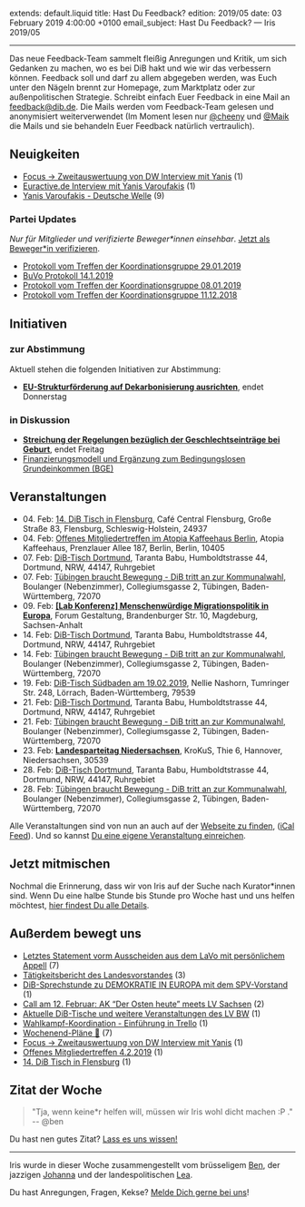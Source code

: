 
extends: default.liquid
title: Hast Du Feedback?
edition: 2019/05
date: 03 February 2019 4:00:00 +0100
email_subject: Hast Du Feedback? — Iris 2019/05

---


Das neue Feedback-Team sammelt fleißig Anregungen und Kritik, um sich Gedanken zu machen, wo es bei DiB hakt und wie wir das verbessern können. Feedback soll und darf zu allem abgegeben werden, was Euch unter den Nägeln brennt zur Homepage, zum Marktplatz oder zur außenpolitischen Strategie. Schreibt einfach Euer Feedback in eine Mail an feedback@dib.de. Die Mails werden vom Feedback-Team gelesen und anonymisiert weiterverwendet (Im Moment lesen nur [@cheeny](https://marktplatz.dib.de/u/cheeny) und [@Maik](https://marktplatz.dib.de/u/llkruegro) die Mails und sie behandeln Euer Feedback natürlich vertraulich). 


## Neuigkeiten

 - [Focus -&gt; Zweitauswertuung von DW Interview mit Yanis](https://marktplatz.dib.de/t/focus-zweitauswertuung-von-dw-interview-mit-yanis/27769) (1)
 - [Euractive.de Interview mit Yanis Varoufakis](https://marktplatz.dib.de/t/euractive-de-interview-mit-yanis-varoufakis/27767) (1)
 - [Yanis Varoufakis - Deutsche Welle](https://marktplatz.dib.de/t/yanis-varoufakis-deutsche-welle/27766) (9)

### Partei Updates

_Nur für Mitglieder und verifizierte Beweger\*innen einsehbar_. [Jetzt als Beweger\*in verifizieren](https://dib.de/bewegerin-werden/).

 - [Protokoll vom Treffen der Koordinationsgruppe 29.01.2019](https://marktplatz.dib.de/t/protokoll-vom-treffen-der-koordinationsgruppe-29-01-2019/27777)
 - [BuVo Protokoll 14.1.2019](https://marktplatz.dib.de/t/buvo-protokoll-14-1-2019/27526)
 - [Protokoll vom Treffen der Koordinationsgruppe 08.01.2019](https://marktplatz.dib.de/t/protokoll-vom-treffen-der-koordinationsgruppe-08-01-2019/27417)
 - [Protokoll vom Treffen der Koordinationsgruppe 11.12.2018](https://marktplatz.dib.de/t/protokoll-vom-treffen-der-koordinationsgruppe-11-12-2018/27416)

## Initiativen

### zur Abstimmung
Aktuell stehen die folgenden Initiativen zur Abstimmung:

 - **[EU-Strukturförderung auf Dekarbonisierung ausrichten](https://abstimmen.dib.de/initiative/209-eu-strukturforderung-auf-dekarbonisierung-ausrichten)**, endet Donnerstag

### in Diskussion
 - **[Streichung der Regelungen bezüglich der Geschlechtseinträge bei Geburt](https://abstimmen.dib.de/initiative/211-streichung-der-regelungen-bezuglich-der-geschlechtseintrage-bei-geburt)**, endet Freitag
 - [Finanzierungsmodell und Ergänzung zum Bedingungslosen Grundeinkommen (BGE)](https://abstimmen.dib.de/initiative/215-finanzierungsmodell-und-erganzung-zum-bedingungslosen-grundeinkommen-bge)


## Veranstaltungen

 - 04.&nbsp;Feb: [14. DiB Tisch in Flensburg](https://dib.de/veranstaltungen/14-dib-tisch-in-flensburg/), Café Central Flensburg, Große Straße 83, Flensburg, Schleswig-Holstein, 24937
 - 04.&nbsp;Feb: [Offenes Mitgliedertreffen im Atopia Kaffeehaus Berlin](https://dib.de/veranstaltungen/offenes-mitgliedertreffen-im-atopia-kaffeehaus-berlin/), Atopia Kaffeehaus, Prenzlauer Allee 187, Berlin, Berlin, 10405
 - 07.&nbsp;Feb: [DiB-Tisch Dortmund](https://dib.de/veranstaltungen/dib-tisch-dortmund-2019-02-07/), Taranta Babu, Humboldtstrasse 44, Dortmund, NRW, 44147, Ruhrgebiet
 - 07.&nbsp;Feb: [Tübingen braucht Bewegung - DiB tritt an zur Kommunalwahl](https://dib.de/veranstaltungen/tuebingen-braucht-bewegung-dib-tritt-an-zur-kommunalwahl-2019-02-07/), Boulanger (Nebenzimmer), Collegiumsgasse 2, Tübingen, Baden-Württemberg, 72070
 - 09.&nbsp;Feb: [**[Lab Konferenz] Menschenwürdige Migrationspolitik in Europa**](https://dib.de/veranstaltungen/lab-konferenz-migration/), Forum Gestaltung, Brandenburger Str. 10, Magdeburg, Sachsen-Anhalt
 - 14.&nbsp;Feb: [DiB-Tisch Dortmund](https://dib.de/veranstaltungen/dib-tisch-dortmund-2019-02-14/), Taranta Babu, Humboldtstrasse 44, Dortmund, NRW, 44147, Ruhrgebiet
 - 14.&nbsp;Feb: [Tübingen braucht Bewegung - DiB tritt an zur Kommunalwahl](https://dib.de/veranstaltungen/tuebingen-braucht-bewegung-dib-tritt-an-zur-kommunalwahl-2019-02-14/), Boulanger (Nebenzimmer), Collegiumsgasse 2, Tübingen, Baden-Württemberg, 72070
 - 19.&nbsp;Feb: [DiB-Tisch Südbaden am 19.02.2019](https://dib.de/veranstaltungen/dib-tisch-suedbaden-am-19-02-2019/), Nellie Nashorn, Tumringer Str. 248, Lörrach, Baden-Württemberg, 79539
 - 21.&nbsp;Feb: [DiB-Tisch Dortmund](https://dib.de/veranstaltungen/dib-tisch-dortmund-2019-02-21/), Taranta Babu, Humboldtstrasse 44, Dortmund, NRW, 44147, Ruhrgebiet
 - 21.&nbsp;Feb: [Tübingen braucht Bewegung - DiB tritt an zur Kommunalwahl](https://dib.de/veranstaltungen/tuebingen-braucht-bewegung-dib-tritt-an-zur-kommunalwahl-2019-02-21/), Boulanger (Nebenzimmer), Collegiumsgasse 2, Tübingen, Baden-Württemberg, 72070
 - 23.&nbsp;Feb: [**Landesparteitag Niedersachsen**](https://dib.de/veranstaltungen/landesparteitag-niedersachsen/), KroKuS, Thie 6, Hannover, Niedersachsen, 30539
 - 28.&nbsp;Feb: [DiB-Tisch Dortmund](https://dib.de/veranstaltungen/dib-tisch-dortmund-2019-02-28/), Taranta Babu, Humboldtstrasse 44, Dortmund, NRW, 44147, Ruhrgebiet
 - 28.&nbsp;Feb: [Tübingen braucht Bewegung - DiB tritt an zur Kommunalwahl](https://dib.de/veranstaltungen/tuebingen-braucht-bewegung-dib-tritt-an-zur-kommunalwahl-2019-02-28/), Boulanger (Nebenzimmer), Collegiumsgasse 2, Tübingen, Baden-Württemberg, 72070


Alle Veranstaltungen sind von nun an auch auf der [Webseite zu finden](https://dib.de/veranstaltungen/), ([iCal Feed](https://dib.de/?ical=1)). Und so kannst [Du eine eigene Veranstaltung einreichen](https://marktplatz.dib.de/t/eine-veranstaltung-auf-der-webseite-einreichen/21379).

## Jetzt mitmischen

Nochmal die Erinnerung, dass wir von Iris auf der Suche nach Kurator\*innen sind. Wenn Du eine halbe Stunde bis Stunde pro Woche hast und uns helfen möchtest, [hier findest Du alle Details](https://marktplatz.dib.de/t/deine-unterstuetzung-fuer-unseren-woechentlichen-ueberblick-iris/27694/2).

## Außerdem bewegt uns

 - [Letztes Statement vorm Ausscheiden aus dem LaVo mit persönlichem Appell](https://marktplatz.dib.de/t/letztes-statement-vorm-ausscheiden-aus-dem-lavo-mit-persoenlichem-appell/27709) (7)
 - [Tätigkeitsbericht des Landesvorstandes](https://marktplatz.dib.de/t/taetigkeitsbericht-des-landesvorstandes/27697) (3)
 - [DiB-Sprechstunde zu DEMOKRATIE IN EUROPA mit dem SPV-Vorstand](https://marktplatz.dib.de/t/dib-sprechstunde-zu-demokratie-in-europa-mit-dem-spv-vorstand/27730) (1)
 - [Call am 12. Februar: AK &ldquo;Der Osten heute&rdquo; meets LV Sachsen](https://marktplatz.dib.de/t/call-am-12-februar-ak-der-osten-heute-meets-lv-sachsen/27689) (2)
 - [Aktuelle DiB-Tische und weitere Veranstaltungen des LV BW](https://marktplatz.dib.de/t/aktuelle-dib-tische-und-weitere-veranstaltungen-des-lv-bw/27719) (1)
 - [Wahlkampf-Koordination - Einführung in Trello](https://marktplatz.dib.de/t/wahlkampf-koordination-einfuehrung-in-trello/27781) (1)
 - [Wochenend-Pläne :metal:](https://marktplatz.dib.de/t/wochenend-plaene/27758) (7)
 - [Focus -&gt; Zweitauswertuung von DW Interview mit Yanis](https://marktplatz.dib.de/t/focus-zweitauswertuung-von-dw-interview-mit-yanis/27769) (1)
 - [Offenes Mitgliedertreffen 4.2.2019](https://marktplatz.dib.de/t/offenes-mitgliedertreffen-4-2-2019/27772) (1)
 - [14. DiB Tisch in Flensburg](https://marktplatz.dib.de/t/14-dib-tisch-in-flensburg/27764) (1)


## Zitat der Woche

> "Tja, wenn keine\*r helfen will, müssen wir Iris wohl dicht machen :P ." -- @ben

Du hast nen gutes Zitat? [Lass es uns wissen!](https://marktplatz.dib.de/t/lustige-dib-zitate/10175)


---

Iris wurde in dieser Woche zusammengestellt vom brüsseligem [Ben](https://marktplatz.dib.de/u/Ben/), der jazzigen [Johanna](https://marktplatz.dib.de/u/Johanna/) und der landespolitischen [Lea](https://marktplatz.dib.de/u/Leia/).

Du hast Anregungen, Fragen, Kekse? [Melde Dich gerne bei uns](https://marktplatz.dib.de/t/neu-iris-die-woechtliche-zusammenfasssung-zum-sonntagsbrunch/10990)!

